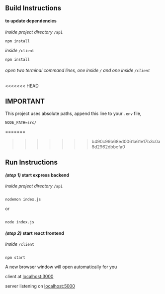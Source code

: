 ## Build Instructions

#### to update dependencies

_inside project directory_ `/api`

```
npm install
```

_inside_ `/client`

```
npm install
```

###### open two terminal command lines, one inside `/` and one inside `/client`

<<<<<<< HEAD
## IMPORTANT
This project uses absolute paths, append this line to your `.env` file,
```
NODE_PATH=src/
```

=======
>>>>>>> b490c99b68ed0061a61e17b3c0a8d2962dbbefa0
## Run Instructions

#### _(step 1)_ start express backend

_inside project directory_ `/api`

```

nodemon index.js

```

or

```

node index.js

```

#### _(step 2)_ start react frontend

_inside_ `/client`

```

npm start

```

A new browser window will open automatically for you

client at [localhost:3000](http://localhost:3000)

server listening on [localhost:5000](http://localhost:5000)

```

```
